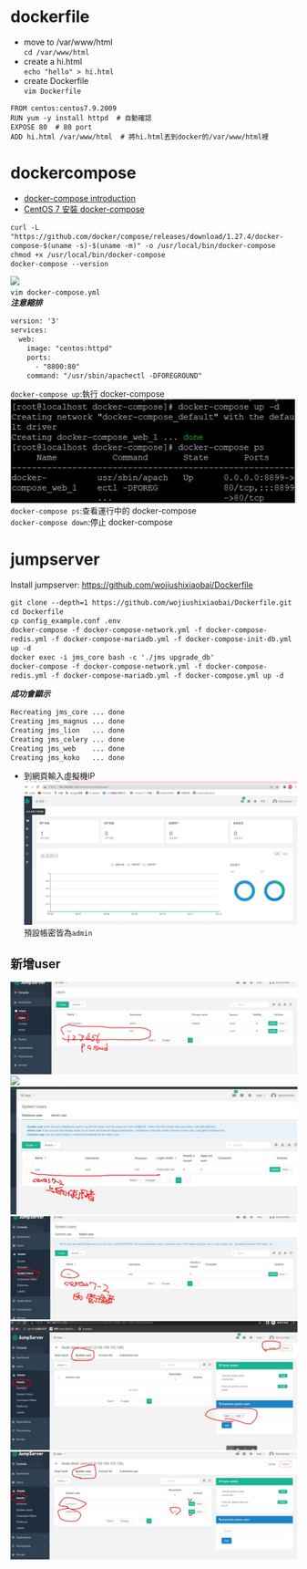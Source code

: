 # dockerfile
* move to /var/www/html
<br>`cd /var/www/html`<br>
* create a hi.html
<br>`echo "hello" > hi.html`<br>
* create Dockerfile
<br>`vim Dockerfile`<br>
```
FROM centos:centos7.9.2009
RUN yum -y install httpd  # 自動確認
EXPOSE 80  # 80 port
ADD hi.html /var/www/html  # 將hi.html丟到docker的/var/www/html裡
```
# dockercompose
* [docker-compose introduction](https://www.runoob.com/docker/docker-compose.html)
* [CentOS 7 安裝 docker-compose](https://vocus.cc/article/5fbc6e73fd897800016cc9f6)
```
curl -L "https://github.com/docker/compose/releases/download/1.27.4/docker-compose-$(uname -s)-$(uname -m)" -o /usr/local/bin/docker-compose
chmod +x /usr/local/bin/docker-compose
docker-compose --version
```
![](/images/dockercompose01.jpg)<br>
`vim docker-compose.yml`<br>
***注意縮排***
```
version: '3'
services:
  web: 
    image: "centos:httpd"
    ports: 
      - "8800:80"
    command: "/usr/sbin/apachectl -DFOREGROUND"
```
`docker-compose up`:執行 docker-compose<br>
![](images/dockercompose02.jpg)<br>
`docker-compose ps`:查看運行中的 docker-compose<br>
`docker-compose down`:停止 docker-compose<br>
# jumpserver
Install jumpserver: https://github.com/wojiushixiaobai/Dockerfile
```
git clone --depth=1 https://github.com/wojiushixiaobai/Dockerfile.git
cd Dockerfile
cp config_example.conf .env
docker-compose -f docker-compose-network.yml -f docker-compose-redis.yml -f docker-compose-mariadb.yml -f docker-compose-init-db.yml up -d
docker exec -i jms_core bash -c './jms upgrade_db'
docker-compose -f docker-compose-network.yml -f docker-compose-redis.yml -f docker-compose-mariadb.yml -f docker-compose.yml up -d 
```
***成功會顯示***
```
Recreating jms_core ... done
Creating jms_magnus ... done
Creating jms_lion   ... done
Creating jms_celery ... done
Creating jms_web    ... done
Creating jms_koko   ... done
```
* 到網頁輸入虛擬機IP
![](images/jumpserver01.jpg)<br>
預設帳密皆為`admin`
## 新增user
![](images/jumpserver02.jpg)<br>
![](images/jumpserver03.jpg)<br>
![](images/jumpserver04.jpg)<br>
![](images/jumpserver05.jpg)<br>
![](images/jumpserver06.jpg)<br>
![](images/jumpserver07.jpg)<br>
